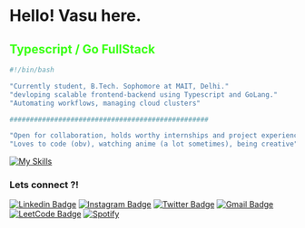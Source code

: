 <h1> Hello! Vasu here.</h1>
<span style="color:#39FF14"><h2 color="#39FF14">Typescript / Go FullStack</h2></span>

```sh
#!/bin/bash

"Currently student, B.Tech. Sophomore at MAIT, Delhi."
"devloping scalable frontend-backend using Typescript and GoLang."
"Automating workflows, managing cloud clusters"

#################################################

"Open for collaboration, holds worthy internships and project experiences"
"Loves to code (obv), watching anime (a lot sometimes), being creative"
```

[![My Skills](https://skillicons.dev/icons?i=typescript,go,javascript,cpp,html,sass,mysql,graphql,nodejs,nextjs,express,firebase,tailwind,materialui,styledcomponents,mongodb,mysql,dynamodb,prisma,linux,git,nginx,kubernetes,docker,jenkins,ansible,aws,kafka,rabbitmq,redis,react,jest&perline=8)](https://skillicons.dev)

<h3>Lets connect ?! </h3>

<p >

[![Linkedin Badge](https://img.shields.io/badge/-linkedin-blue?style=for-the-badge&logo=Linkedin&logoColor=white&link=https://linkedin.com/in/vasu-devrani)](https://linkedin.com/in/vasu-devrani)
[![Instagram Badge](https://img.shields.io/badge/-insta-purple?style=for-the-badge&logo=instagram&logoColor=white&link=https://www.instagram.com/vasu_devrani/)](https://www.instagram.com/vasu_devrani/)
[![Twitter Badge](https://img.shields.io/badge/tweet-blue?style=for-the-badge&logo=Twitter&logoColor=white&link=https://twitter.com/si_vasu)](https://twitter.com/si_vasu)
[![Gmail Badge](https://img.shields.io/badge/email-white?style=for-the-badge&logo=Gmail&logoColor=&link=mailto:vasu2002devrani@gmail.com)](mailto:vasu2002devrani@gmail.com)
[![LeetCode Badge](https://img.shields.io/badge/LeetCode-000000?style=for-the-badge&logo=LeetCode&logoColor=#d16c06&link=https://www.leetcode.com/vasudevrani)](https://www.leetcode.com/vasudevrani)
[![Spotify](https://img.shields.io/badge/Spotify-1ED760?style=for-the-badge&logo=spotify&logoColor=white)](https://open.spotify.com/user/316k7fh7hekokcfu3p46maycsuda)
<!-- <a href="https://myanimelist.net/animelist/VasuDevrani"><img src="https://img.shields.io/badge/%E2%9C%A8-MyAnimeList-blue" height="24px"/></a> -->

 </p>
<!-- </br>
<h2>📈 Github Stats</h2>

<p >
 
![Ashutosh's github activity graph](https://github-readme-activity-graph.cyclic.app/graph?username=VasuDevrani&bg_color=090132&color=009dff&line=0287d9&point=ffffff&area=true&hide_border=true) -->

<!-- <a href="https://github.com/2802AdityA"> -->
<!--   <img height="180em" src="https://github-readme-stats.vercel.app/api?username=VasuDevrani&show_icons=true&theme=algolia&include_all_commits=true&count_private=true"/> -->
<!--   <img height="180em" src="https://github-readme-stats.vercel.app/api/top-langs/?username=VasuDevrani&theme=algolia&hide=c%2B%2B&layout=compact"/>
</a> -->
 
<!--   [![GitHub Streak](https://streak-stats.demolab.com?user=VasuDevrani&theme=cobalt)](https://git.io/streak-stats) -->

</p>

<!-- <div>
<img align="center" alt="coding" width="270" src="https://media.tenor.com/ITc1hNBSH_wAAAAM/coding-typing.gif">
</div> -->

